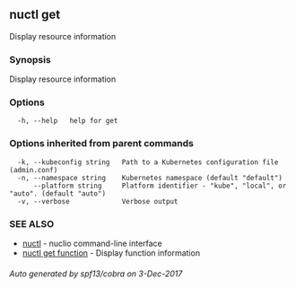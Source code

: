 ## nuctl get

Display resource information

### Synopsis


Display resource information

### Options

```
  -h, --help   help for get
```

### Options inherited from parent commands

```
  -k, --kubeconfig string   Path to a Kubernetes configuration file (admin.conf)
  -n, --namespace string    Kubernetes namespace (default "default")
      --platform string     Platform identifier - "kube", "local", or "auto". (default "auto")
  -v, --verbose             Verbose output
```

### SEE ALSO
* [nuctl](nuctl.md)	 - nuclio command-line interface
* [nuctl get function](nuctl_get_function.md)	 - Display function information

###### Auto generated by spf13/cobra on 3-Dec-2017
